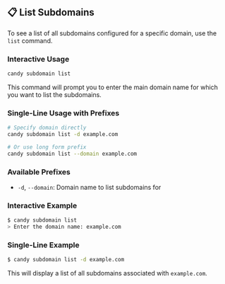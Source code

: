 ## 📋 List Subdomains
To see a list of all subdomains configured for a specific domain, use the `list` command.

### Interactive Usage
```bash
candy subdomain list
```
This command will prompt you to enter the main domain name for which you want to list the subdomains.

### Single-Line Usage with Prefixes
```bash
# Specify domain directly
candy subdomain list -d example.com

# Or use long form prefix
candy subdomain list --domain example.com
```

### Available Prefixes
- `-d`, `--domain`: Domain name to list subdomains for

### Interactive Example
```bash
$ candy subdomain list
> Enter the domain name: example.com
```

### Single-Line Example
```bash
$ candy subdomain list -d example.com
```

This will display a list of all subdomains associated with `example.com`.

